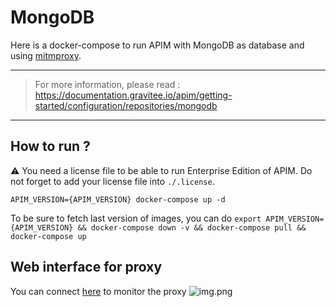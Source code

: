 # MongoDB

Here is a docker-compose to run APIM with MongoDB as database and using [mitmproxy](https://mitmproxy.org/).

---
> For more information, please read :
> https://documentation.gravitee.io/apim/getting-started/configuration/repositories/mongodb
---

## How to run ?

⚠️ You need a license file to be able to run Enterprise Edition of APIM. Do not forget to add your license file into `./.license`.

`APIM_VERSION={APIM_VERSION} docker-compose up -d ` 

To be sure to fetch last version of images, you can do
`export APIM_VERSION={APIM_VERSION} && docker-compose down -v && docker-compose pull && docker-compose up`

## Web interface for proxy
You can connect [here](http://0.0.0.0:8081/) to monitor the proxy
![img.png](img.png)